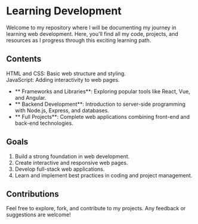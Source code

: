 # Learning Development

Welcome to my repository where I will be documenting my journey in learning web development. Here, you'll find all my code, projects, and resources as I progress through this exciting learning path.

## Contents

HTML and CSS: Basic web structure and styling.
<br>
JavaScript: Adding interactivity to web pages.
- ** Frameworks and Libraries**: Exploring popular tools like React, Vue, and Angular.
- ** Backend Development**: Introduction to server-side programming with Node.js, Express, and databases.
- ** Full Projects**: Complete web applications combining front-end and back-end technologies.

## Goals

1. Build a strong foundation in web development.
2. Create interactive and responsive web pages.
3. Develop full-stack web applications.
4. Learn and implement best practices in coding and project management.

## Contributions

Feel free to explore, fork, and contribute to my projects. Any feedback or suggestions are welcome!

